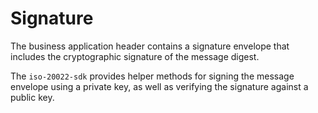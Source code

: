 # Signature

The business application header contains a signature envelope that includes the cryptographic signature of the message digest.

The `iso-20022-sdk` provides helper methods for signing the message envelope using a private key, as well as verifying the signature against a public key.

